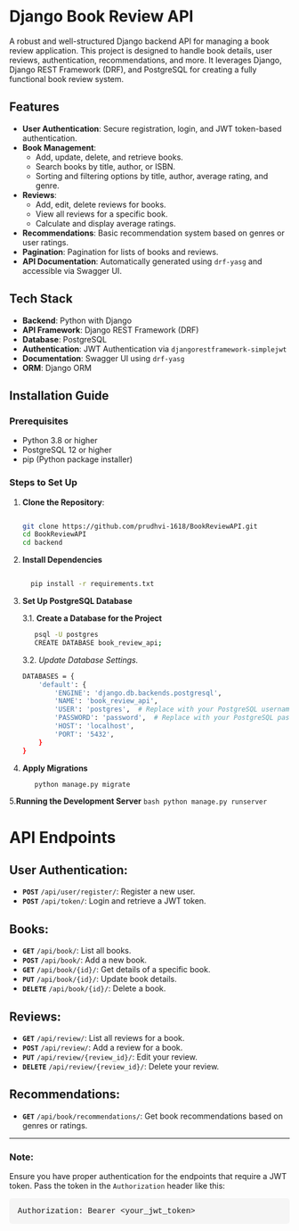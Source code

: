 # Django Book Review API

A robust and well-structured Django backend API for managing a book review application. This project is designed to handle book details, user reviews, authentication, recommendations, and more. It leverages Django, Django REST Framework (DRF), and PostgreSQL for creating a fully functional book review system.

## Features

- **User Authentication**: Secure registration, login, and JWT token-based authentication.
- **Book Management**:
  - Add, update, delete, and retrieve books.
  - Search books by title, author, or ISBN.
  - Sorting and filtering options by title, author, average rating, and genre.
- **Reviews**:
  - Add, edit, delete reviews for books.
  - View all reviews for a specific book.
  - Calculate and display average ratings.
- **Recommendations**: Basic recommendation system based on genres or user ratings.
- **Pagination**: Pagination for lists of books and reviews.
- **API Documentation**: Automatically generated using `drf-yasg` and accessible via Swagger UI.

## Tech Stack

- **Backend**: Python with Django
- **API Framework**: Django REST Framework (DRF)
- **Database**: PostgreSQL
- **Authentication**: JWT Authentication via `djangorestframework-simplejwt`
- **Documentation**: Swagger UI using `drf-yasg`
- **ORM**: Django ORM

## Installation Guide

### Prerequisites

- Python 3.8 or higher
- PostgreSQL 12 or higher
- pip (Python package installer)

### Steps to Set Up

1. **Clone the Repository**:
   ```bash
   
   git clone https://github.com/prudhvi-1618/BookReviewAPI.git
   cd BookReviewAPI
   cd backend
   ```
 2. **Install Dependencies**
     ```bash
     
       pip install -r requirements.txt
     ```  
 3.  **Set Up PostgreSQL Database**

        3.1. **Create a Database for the Project**
      ```bash
         psql -U postgres
         CREATE DATABASE book_review_api;
      ```
        3.2. *Update Database Settings.*
        
        ```bash
        DATABASES = {
            'default': {
                'ENGINE': 'django.db.backends.postgresql',
                'NAME': 'book_review_api',
                'USER': 'postgres',  # Replace with your PostgreSQL username
                'PASSWORD': 'password',  # Replace with your PostgreSQL password
                'HOST': 'localhost',
                'PORT': '5432',
            }
        }
        ```
   4. **Apply Migrations**
      ```bash
         python manage.py migrate
      ```
  5.**Running the Development Server**
     ```bash
       python manage.py runserver
    ```
# API Endpoints

## User Authentication:

- **`POST`** `/api/user/register/`: Register a new user.
- **`POST`** `/api/token/`: Login and retrieve a JWT token.

## Books:

- **`GET`** `/api/book/`: List all books.
- **`POST`** `/api/book/`: Add a new book.
- **`GET`** `/api/book/{id}/`: Get details of a specific book.
- **`PUT`** `/api/book/{id}/`: Update book details.
- **`DELETE`** `/api/book/{id}/`: Delete a book.

## Reviews:

- **`GET`** `/api/review/`: List all reviews for a book.
- **`POST`** `/api/review/`: Add a review for a book.
- **`PUT`** `/api/review/{review_id}/`: Edit your review.
- **`DELETE`** `/api/review/{review_id}/`: Delete your review.

## Recommendations:

- **`GET`** `/api/book/recommendations/`: Get book recommendations based on genres or ratings.

---

### Note:

Ensure you have proper authentication for the endpoints that require a JWT token. Pass the token in the `Authorization` header like this:

<pre style="background-color: #f5f5f5; border-radius: 5px; padding: 15px; font-family: 'Courier New', monospace; overflow-x: auto;">Authorization: Bearer &lt;your_jwt_token&gt;</pre>
  
